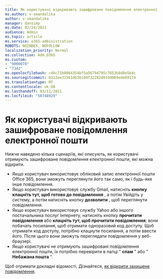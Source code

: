 ```yaml
---
title: Як користувачі відкривають зашифроване повідомлення електронної пошти
ms.author: v-smandalika
author: v-smandalika
manager: dansimp
ms.date: 02/24/2021
audience: Admin
ms.topic: article
ms.service: o365-administration
ROBOTS: NOINDEX, NOFOLLOW
localization_priority: Normal
ms.collection: Adm_O365
ms.custom:
- "9000078"
- "7342"
ms.openlocfilehash: c48c71b9084354bf5a56794795c7653b8d8e5b4c
ms.sourcegitcommit: 6312ee31561db36104f32282d019d069ede69174
ms.translationtype: MT
ms.contentlocale: uk-UA
ms.lasthandoff: 03/11/2021
ms.locfileid: "50748929"
---
```

# <a name="how-users-open-an-encrypted-email-message"></a>Як користувачі відкривають зашифроване повідомлення електронної пошти

Нижче наведено кілька сценаріїв, які описують, як користувачі отримують зашифроване повідомлення електронної пошти, які можна відкрити.

- Якщо користувач використовує обліковий запис електронної пошти Office 365, вони зможуть переглянути його так само, як і будь-яке інше повідомлення.
- Якщо користувач використовує службу Gmail, натисніть **кнопку клацніть тут, щоб готово до повідомлення** , а потім Увійдіть у систему, а потім натисніть кнопку **дозволити** , щоб переглянути повідомлення.
- Якщо користувач використовує службу Yahoo або іншого постачальника послуг Інтернету, натисніть кнопку **прочитати повідомлення** або **клацніть тут, щоб прочитати повідомлення**; вони побачать посилання, щоб отримати одноразовий код доступу. Щоб отримати код доступу, потрібно клацнути посилання, а потім ввести його. Після цього вони зможуть переглядати повідомлення у веб-браузері.
- Якщо користувачі не отримують зашифровані повідомлення електронної пошти, їх потрібно перевірити в папці " **спам** " або " **Небажана пошта** ".

Щоб отримати докладні відомості, Дізнайтеся, [як відкрити захищене повідомлення](https://support.microsoft.com/topic/how-do-i-open-a-protected-message-1157a286-8ecc-4b1e-ac43-2a608fbf3098).